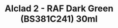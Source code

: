---
layout: product
title: "Alclad 2 - RAF Dark Green (BS381C241) 30ml"
price: "TBA" 
desc: "Metalizer boja"
img_path: "/assets/img/ALCE013.webp"
brand: "N/A"
available: false
special_offer: false
new: false
soon: false
cat: "040000"
subcat: "040300"
subsubcat: "0N/A"
sifra: "ALCE013"
popular: false
spec: false
---